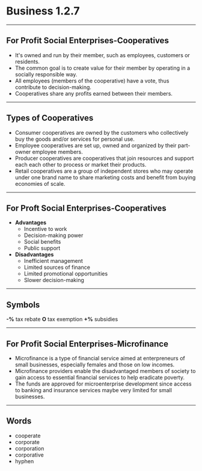 # Business 1.2.7
---
## For Profit Social Enterprises-Cooperatives
+ It's owned and run by their member, such as employees, customers or residents.
+ The common goal is to create value for their member by operating in a socially responsible way.
+ All employees (members of the cooperative) have a vote, thus contribute to decision-making.
+ Cooperatives share any profits earned between their members.
---
## Types of Cooperatives
+ Consumer cooperatives are owned by the customers who collectively buy the goods and/or services for personal use.
+ Employee cooperatives are set up, owned and organized by their part-owner employee members.
+ Producer cooperatives are cooperatives that join resources and support each each other to process or market their products.
+ Retail cooperatives are a group of independent stores who may operate under one brand name to share marketing costs and benefit from buying economies of scale.
---
## For Proft Social Enterprises-Cooperatives
+ **Advantages**
  + Incentive to work
  + Decision-making power
  + Social benefits
  + Public support
+ **Disadvantages**
    + Inefficient management
    + Limited sources of finance
    + Limited promotional opportunities
    + Slower decision-making
--- 
## Symbols
**-%** tax rebate 
**O** tax exemption
**+%** subsidies

---
## For Profit Social Enterprises-Microfinance
+ Microfinance is a type of financial service aimed at enterpreneurs of small businesses, especially females and those on low incomes. 
+ Microfinance providers enable the disadvantaged members of society to gain access to essential financial services to help eradicate poverty.
+ The funds are approved for microenterprise development since access to banking and insurance services maybe very limited for small businesses.  
---
## Words
+ cooperate
+ corporate
+ corporation
+ corporative
+ hyphen
